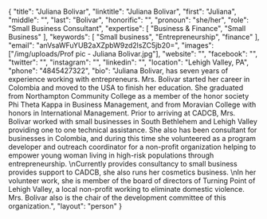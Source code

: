 {
  "title": "Juliana Bolivar",
  "linktitle": "Juliana Bolivar",
  "first": "Juliana",
  "middle": "",
  "last": "Bolivar",
  "honorific": "",
  "pronoun": "she/her",
  "role": "Small Business Consultant",
  "expertise": [
    "Business & Finance",
    "Small Business"
  ],
  "keywords": [
    "Small business",
    "Entrepreneurship",
    "finance"
  ],
  "email": "anVsaWFuYUB2aXZpbW9zd2lsZC5jb20=",
  "images": ["/img/uploads/Prof pic - Juliana Bolivar.jpg"],
  "website": "",
  "facebook": "",
  "twitter": "",
  "instagram": "",
  "linkedin": "",
  "location": "Lehigh Valley, PA",
  "phone": "4845427322",
  "bio": "Juliana Bolivar, has seven years of experience working with entrepreneurs. Mrs. Bolivar started her career in Colombia and moved to the USA to finish her education. She graduated from Northampton Community College as a member of the honor society Phi Theta Kappa in Business Management, and from Moravian College with honors in International Management. Prior to arriving at CADCB, Mrs. Bolivar worked with small businesses in South Bethlehem and Lehigh Valley providing one to one technical assistance. She also has been consultant for businesses in Colombia, and during this time she volunteered as a program developer and outreach coordinator for a non-profit organization helping to empower young woman living in high-risk populations through entrepreneurship. \nCurrently provides consultancy to small business provides support to CADCB, she also runs her cosmetics business.  \nIn her volunteer work, she is member of the board of directors of Turning Point of Lehigh Valley, a local non-profit working to eliminate domestic violence. Mrs. Bolivar also is the chair of the development committee of this organization.",
  "layout": "person"
}
